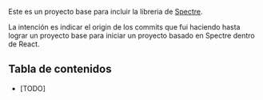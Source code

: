 Este es un proyecto base para incluir la libreria de [Spectre](https://picturepan2.github.io/spectre/getting-started.html#introduction).

La intención es indicar el origin de los commits que fui haciendo hasta lograr un proyecto base para iniciar un proyecto basado en Spectre dentro de React.

## Tabla de contenidos

- [TODO]